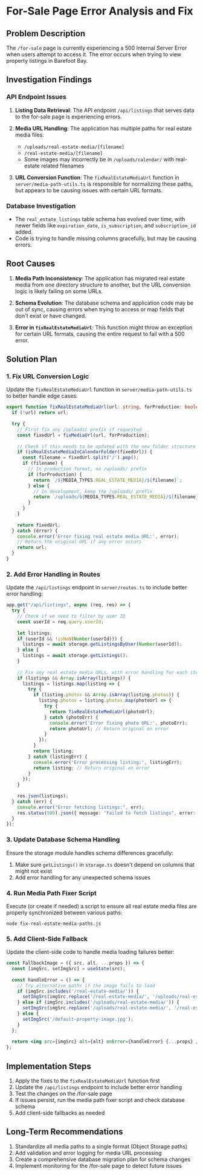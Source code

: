# For-Sale Page Error Analysis and Fix

## Problem Description
The `/for-sale` page is currently experiencing a 500 Internal Server Error when users attempt to access it. The error occurs when trying to view property listings in Barefoot Bay.

## Investigation Findings

### API Endpoint Issues
1. **Listing Data Retrieval**: The API endpoint `/api/listings` that serves data to the for-sale page is experiencing errors.

2. **Media URL Handling**: The application has multiple paths for real estate media files:
   - `/uploads/real-estate-media/[filename]`
   - `/real-estate-media/[filename]`
   - Some images may incorrectly be in `/uploads/calendar/` with real-estate related filenames

3. **URL Conversion Function**: The `fixRealEstateMediaUrl` function in `server/media-path-utils.ts` is responsible for normalizing these paths, but appears to be causing issues with certain URL formats.

### Database Investigation
- The `real_estate_listings` table schema has evolved over time, with newer fields like `expiration_date`, `is_subscription`, and `subscription_id` added.
- Code is trying to handle missing columns gracefully, but may be causing errors.

## Root Causes

1. **Media Path Inconsistency**: The application has migrated real estate media from one directory structure to another, but the URL conversion logic is likely failing on some URLs.

2. **Schema Evolution**: The database schema and application code may be out of sync, causing errors when trying to access or map fields that don't exist or have changed.

3. **Error in `fixRealEstateMediaUrl`**: This function might throw an exception for certain URL formats, causing the entire request to fail with a 500 error.

## Solution Plan

### 1. Fix URL Conversion Logic

Update the `fixRealEstateMediaUrl` function in `server/media-path-utils.ts` to better handle edge cases:

```typescript
export function fixRealEstateMediaUrl(url: string, forProduction: boolean = false): string {
  if (!url) return url;
  
  try {
    // First fix any /uploads/ prefix if requested
    const fixedUrl = fixMediaUrl(url, forProduction);
    
    // Check if this needs to be updated with the new folder structure
    if (isRealEstateMediaInCalendarFolder(fixedUrl)) {
      const filename = fixedUrl.split('/').pop();
      if (filename) {
        // In production format, no /uploads/ prefix
        if (forProduction) {
          return `/${MEDIA_TYPES.REAL_ESTATE_MEDIA}/${filename}`;
        } else {
          // In development, keep the /uploads/ prefix
          return `/uploads/${MEDIA_TYPES.REAL_ESTATE_MEDIA}/${filename}`;
        }
      }
    }
    
    return fixedUrl;
  } catch (error) {
    console.error('Error fixing real estate media URL:', error);
    // Return the original URL if any error occurs
    return url;
  }
}
```

### 2. Add Error Handling in Routes

Update the `/api/listings` endpoint in `server/routes.ts` to include better error handling:

```typescript
app.get("/api/listings", async (req, res) => {
  try {
    // Check if we need to filter by user ID
    const userId = req.query.userId;
    
    let listings;
    if (userId && !isNaN(Number(userId))) {
      listings = await storage.getListingsByUser(Number(userId));
    } else {
      listings = await storage.getListings();
    }
    
    // Fix any real estate media URLs, with error handling for each item
    if (listings && Array.isArray(listings)) {
      listings = listings.map(listing => {
        try {
          if (listing.photos && Array.isArray(listing.photos)) {
            listing.photos = listing.photos.map(photoUrl => {
              try {
                return fixRealEstateMediaUrl(photoUrl);
              } catch (photoErr) {
                console.error('Error fixing photo URL:', photoErr);
                return photoUrl; // Return original on error
              }
            });
          }
          return listing;
        } catch (listingErr) {
          console.error('Error processing listing:', listingErr);
          return listing; // Return original on error
        }
      });
    }
    
    res.json(listings);
  } catch (err) {
    console.error("Error fetching listings:", err);
    res.status(500).json({ message: "Failed to fetch listings", error: String(err) });
  }
});
```

### 3. Update Database Schema Handling

Ensure the storage module handles schema differences gracefully:

1. Make sure `getListings()` in `storage.ts` doesn't depend on columns that might not exist
2. Add error handling for any unexpected schema issues

### 4. Run Media Path Fixer Script

Execute (or create if needed) a script to ensure all real estate media files are properly synchronized between various paths:

```
node fix-real-estate-media-paths.js
```

### 5. Add Client-Side Fallback

Update the client-side code to handle media loading failures better:

```jsx
const FallbackImage = ({ src, alt, ...props }) => {
  const [imgSrc, setImgSrc] = useState(src);
  
  const handleError = () => {
    // Try alternative paths if the image fails to load
    if (imgSrc.includes('/real-estate-media/')) {
      setImgSrc(imgSrc.replace('/real-estate-media/', '/uploads/real-estate-media/'));
    } else if (imgSrc.includes('/uploads/real-estate-media/')) {
      setImgSrc(imgSrc.replace('/uploads/real-estate-media/', '/real-estate-media/'));
    } else {
      setImgSrc('/default-property-image.jpg');
    }
  };
  
  return <img src={imgSrc} alt={alt} onError={handleError} {...props} />;
};
```

## Implementation Steps

1. Apply the fixes to the `fixRealEstateMediaUrl` function first
2. Update the `/api/listings` endpoint to include better error handling
3. Test the changes on the /for-sale page
4. If issues persist, run the media path fixer script and check database schema
5. Add client-side fallbacks as needed

## Long-Term Recommendations

1. Standardize all media paths to a single format (Object Storage paths)
2. Add validation and error logging for media URL processing
3. Create a comprehensive database migration plan for schema changes
4. Implement monitoring for the /for-sale page to detect future issues
